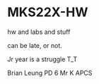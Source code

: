 # MKS22X-HW
hw and labs and stuff

can be late, or not.

Jr year is a struggle T_T


Brian Leung PD 6 Mr K APCS
